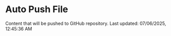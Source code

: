 # Auto Push File

Content that will be pushed to GitHub repository.
Last updated: 07/06/2025, 12:45:36 AM